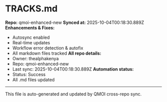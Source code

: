 # TRACKS.md

**Repo:** qmoi-enhanced-new
**Synced at:** 2025-10-04T00:18:30.889Z
**Enhancements & Fixes:**
- Autosync enabled
- Real-time updates
- Workflow error detection & autofix
- All markdown files tracked
**All repo details:**
- Owner: thealphakenya
- Repo: qmoi-enhanced-new
- Last sync: 2025-10-04T00:18:30.889Z
**Automation status:**
- Status: Success
- All .md files updated
---
This file is auto-generated and updated by QMOI cross-repo sync.
